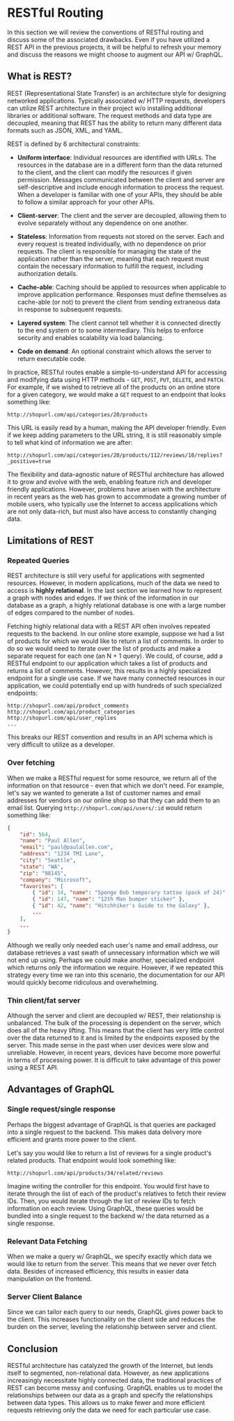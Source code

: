# RESTful Routing

In this section we will review the conventions of RESTful routing and discuss some of the associated drawbacks. Even if you have utilized a REST API in the previous projects, it will be helpful to refresh your memory and discuss the reasons we might choose to augment our API w/ GraphQL.

## What is REST?

REST (Representational State Transfer) is an architecture style for designing networked applications. Typically associated w/ HTTP requests, developers can utilize REST architecture in their project w/o installing additional libraries or additional software. The request methods and data type are decoupled, meaning that REST has the ability to return many different data formats such as JSON, XML, and YAML.

REST is defined by 6 architectural constraints:

* **Uniform interface**: Individual resources are identified with URLs. The resources in the database are in a different form than the data returned to the client, and the client can modify the resources if given permission. Messages communicated between the client and server are self-descriptive and include enough information to process the request. When a developer is familiar with one of your APIs, they should be able to follow a similar approach for your other APIs.

* **Client-server**: The client and the server are decoupled, allowing them to evolve separately without any dependence on one another.

* **Stateless**: Information from requests not stored on the server. Each and every request is treated individually, with no dependence on prior requests. The client is responsible for managing the state of the application rather than the server, meaning that each request must contain the necessary information to fulfill the request, including authorization details.

* **Cache-able**: Caching should be applied to resources when applicable to improve application performance. Responses must define themselves as cache-able (or not) to prevent the client from sending extraneous data in response to subsequent requests.

* **Layered system**: The client cannot tell whether it is connected directly to the end system or to some intermediary. This helps to enforce security and enables scalability via load balancing.

* **Code on demand**: An optional constraint which allows the server to return executable code.

In practice, RESTful routes enable a simple-to-understand API for accessing and modifying data using HTTP methods - `GET`, `POST`, `PUT`, `DELETE`, and `PATCH`. For example, if we wished to retrieve all of the products on an online store for a given category, we would make a `GET` request to an endpoint that looks something like:

```
http://shopurl.com/api/categories/20/products
```

This URL is easily read by a human, making the API developer friendly. Even if we keep adding parameters to the URL string, it is still reasonably simple to tell what kind of information we are after:

```
http://shopurl.com/api/categories/20/products/112/reviews/10/replies?_positive=true
```

The flexibility and data-agnostic nature of RESTful architecture has allowed it to grow and evolve with the web, enabling feature rich and developer friendly applications. However, problems have arisen with the architecture in recent years as the web has grown to accommodate a growing number of mobile users, who typically use the Internet to access applications which are not only data-rich, but must also have access to constantly changing data.

## Limitations of REST

### Repeated Queries

REST architecture is still very useful for applications with segmented resources. However, in modern applications, much of the data we need to access is **highly relational**. In the last section we learned how to represent a graph with nodes and edges. If we think of the information in our database as a graph, a highly relational database is one with a large number of edges compared to the number of nodes.

Fetching highly relational data with a REST API often involves repeated requests to the backend. In our online store example, suppose we had a list of products for which we would like to return a list of comments. In order to do so we would need to iterate over the list of products and make a separate request for each one (an N + 1 query). We could, of course, add a RESTful endpoint to our application which takes a list of products and returns a list of comments. However, this results in a highly specialized endpoint for a single use case. If we have many connected resources in our application, we could potentially end up with hundreds of such specialized endpoints:

```
http://shopurl.com/api/product_comments
http://shopurl.com/api/product_categories
http://shopurl.com/api/user_replies
...
```

This breaks our REST convention and results in an API schema which is very difficult to utilize as a developer.

### Over fetching

When we make a RESTful request for some resource, we return all of the information on that resource - even that which we don't need. For example, let's say we wanted to generate a list of customer names and email addresses for vendors on our online shop so that they can add them to an email list. Querying `http://shopurl.com/api/users/:id` would return something like:

```json
{
    "id": 564,
    "name": "Paul Allen",
    "email": "paul@paulallen.com",
    "address": "1234 TMI Lane",
    "city": "Seattle",
    "state": "WA",
    "zip": "98145",
    "company": "Microsoft",
    "favorites": [
        { "id": 34, "name": "Sponge Bob temporary tattoo (pack of 24)" },
        { "id": 147, "name": "12th Man bumper sticker" },
        { "id": 42, "name": "Hitchhiker's Guide to the Galaxy" },
        ...
    ],
    ...
}
```

Although we really only needed each user's name and email address, our database retrieves a vast swath of unnecessary information which we will not end up using. Perhaps we could make another, specialized endpoint which returns only the information we require. However, if we repeated this strategy every time we ran into this scenario, the documentation for our API would quickly become ridiculous and overwhelming.

### Thin client/fat server

Although the server and client are decoupled w/ REST, their relationship is unbalanced. The bulk of the processing is dependent on the server, which does all of the heavy lifting. This means that the client has very little control over the data returned to it and is limited by the endpoints exposed by the server. This made sense in the past when user devices were slow and unreliable. However, in recent years, devices have become more powerful in terms of processing power. It is difficult to take advantage of this power using a REST API.

## Advantages of GraphQL

### Single request/single response

Perhaps the biggest advantage of GraphQL is that queries are packaged into a single request to the backend. This makes data delivery more efficient and grants more power to the client.

Let's say you would like to return a list of reviews for a single product's related products. That endpoint would look something like:

```
http://shopurl.com/api/products/34/related/reviews
```

Imagine writing the controller for this endpoint. You would first have to iterate through the list of each of the product's relatives to fetch their review IDs. Then, you would iterate through the list of review IDs to fetch information on each review. Using GraphQL, these queries would be bundled into a single request to the backend w/ the data returned as a single response.

### Relevant Data Fetching

When we make a query w/ GraphQL, we specify exactly which data we would like to return from the server. This means that we never over fetch data. Besides of increased efficiency, this results in easier data manipulation on the frontend.

### Server Client Balance

Since we can tailor each query to our needs, GraphQL gives power back to the client. This increases functionality on the client side and reduces the burden on the server, leveling the relationship between server and client.

## Conclusion

RESTful architecture has catalyzed the growth of the Internet, but lends itself to segmented, non-relational data. However, as new applications increasingly necessitate highly connected data, the traditional practices of REST can become messy and confusing. GraphQL enables us to model the relationships between our data as a graph and specify the relationships between data types. This allows us to make fewer and more efficient requests retrieving only the data we need for each particular use case.

